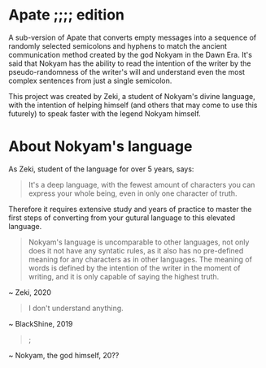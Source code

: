 # Apate ;;;; edition
A sub-version of Apate that converts empty messages into a sequence of randomly selected semicolons and hyphens to match the ancient communication method created by the god Nokyam in the Dawn Era.
It's said that Nokyam has the ability to read the intention of the writer by the pseudo-randomness of the writer's will and understand even the most complex sentences from just a single semicolon.

This project was created by Zeki, a student of Nokyam's divine language, with the intention of helping himself (and others that may come to use this futurely) to speak faster with the legend Nokyam himself.

# About Nokyam's language
As Zeki, student of the language for over 5 years, says:
> It's a deep language, with the fewest amount of characters you can express your whole being, even in only one character of truth.
 
Therefore it requires extensive study and years of practice to master the first steps of converting from your gutural language to this elevated language.

> Nokyam's language is uncomparable to other languages, not only does it not have any syntatic rules, as it also has no pre-defined meaning for any characters as in other languages.
> The meaning of words is defined by the intention of the writer in the moment of writing, and it is only capable of saying the highest truth.

~ Zeki, 2020

> I don't understand anything.

~ BlackShine, 2019

> ;

~ Nokyam, the god himself, 20??
